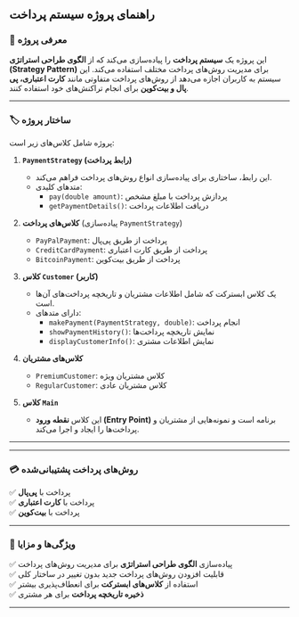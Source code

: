 ## راهنمای پروژه سیستم پرداخت

### 📌 معرفی پروژه  
این پروژه یک **سیستم پرداخت** را پیاده‌سازی می‌کند که از **الگوی طراحی استراتژی (Strategy Pattern)** برای مدیریت روش‌های پرداخت مختلف استفاده می‌کند. این سیستم به کاربران اجازه می‌دهد از روش‌های پرداخت متفاوتی مانند **کارت اعتباری، پی پال و بیت‌کوین** برای انجام تراکنش‌های خود استفاده کنند.

---

### 🏷️ ساختار پروژه

پروژه شامل کلاس‌های زیر است:

1. **`PaymentStrategy` (رابط پرداخت)**  
   - این رابط، ساختاری برای پیاده‌سازی انواع روش‌های پرداخت فراهم می‌کند.
   - متدهای کلیدی:  
     - `pay(double amount)`: پردازش پرداخت با مبلغ مشخص  
     - `getPaymentDetails()`: دریافت اطلاعات پرداخت

2. **کلاس‌های پرداخت** (پیاده‌سازی `PaymentStrategy`)  
   - `PayPalPayment`: پرداخت از طریق پی‌پال  
   - `CreditCardPayment`: پرداخت از طریق کارت اعتباری  
   - `BitcoinPayment`: پرداخت از طریق بیت‌کوین  

3. **کلاس `Customer` (کاربر)**  
   - یک کلاس ابسترکت که شامل اطلاعات مشتریان و تاریخچه پرداخت‌های آن‌ها است.  
   - دارای متدهای:  
     - `makePayment(PaymentStrategy, double)`: انجام پرداخت  
     - `showPaymentHistory()`: نمایش تاریخچه پرداخت‌ها  
     - `displayCustomerInfo()`: نمایش اطلاعات مشتری  

4. **کلاس‌های مشتریان**  
   - `PremiumCustomer`: کلاس مشتریان ویژه  
   - `RegularCustomer`: کلاس مشتریان عادی  

5. **کلاس `Main`**  
   - این کلاس **نقطه ورود (Entry Point)** برنامه است و نمونه‌هایی از مشتریان و پرداخت‌ها را ایجاد و اجرا می‌کند.

---
---

### 💳 روش‌های پرداخت پشتیبانی‌شده

✅ پرداخت با **پی‌پال**  
✅ پرداخت با **کارت اعتباری**  
✅ پرداخت با **بیت‌کوین**  

---

### 📌 ویژگی‌ها و مزایا

✅ پیاده‌سازی **الگوی طراحی استراتژی** برای مدیریت روش‌های پرداخت  
✅ قابلیت افزودن روش‌های پرداخت جدید بدون تغییر در ساختار کلی  
✅ استفاده از **کلاس‌های ابسترکت** برای انعطاف‌پذیری بیشتر  
✅ **ذخیره تاریخچه پرداخت** برای هر مشتری  

---
